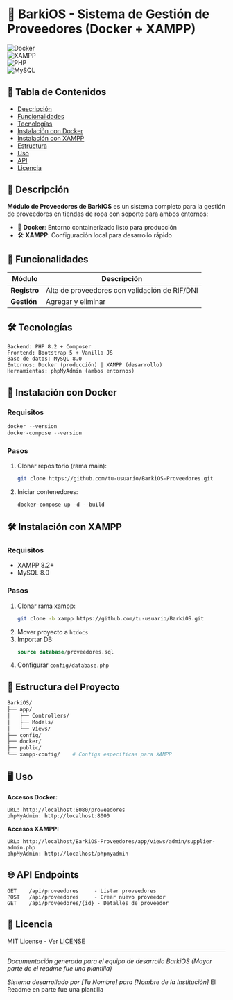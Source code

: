 # 👔 BarkiOS - Sistema de Gestión de Proveedores (Docker + XAMPP)  

![Docker](https://img.shields.io/badge/Docker-✓-blue?logo=docker)  
![XAMPP](https://img.shields.io/badge/XAMPP-Compatible-FB7A24?logo=xampp)  
![PHP](https://img.shields.io/badge/PHP-8.2-777BB4?logo=php)  
![MySQL](https://img.shields.io/badge/MySQL-8.0-4479A1?logo=mysql)  

## 📌 Tabla de Contenidos  
- [Descripción](#-descripción)  
- [Funcionalidades](#-funcionalidades)  
- [Tecnologías](#-tecnologías)  
- [Instalación con Docker](#-instalación-con-docker)  
- [Instalación con XAMPP](#-instalación-con-xampp)  
- [Estructura](#-estructura-del-proyecto)  
- [Uso](#-uso)  
- [API](#-api)  
- [Licencia](#-licencia)  

## 🌟 Descripción  
**Módulo de Proveedores de BarkiOS** es un sistema completo para la gestión de proveedores en tiendas de ropa con soporte para ambos entornos:  

- 🐳 **Docker**: Entorno containerizado listo para producción  
- 🛠️ **XAMPP**: Configuración local para desarrollo rápido  

## 🚀 Funcionalidades  
| Módulo | Descripción |  
|--------|------------|  
| **Registro** | Alta de proveedores con validación de RIF/DNI |  
| **Gestión** | Agregar y eliminar

## 🛠️ Tecnologías  
```plaintext
Backend: PHP 8.2 + Composer  
Frontend: Bootstrap 5 + Vanilla JS  
Base de datos: MySQL 8.0  
Entornos: Docker (producción) | XAMPP (desarrollo)  
Herramientas: phpMyAdmin (ambos entornos)  
```  

## 🐳 Instalación con Docker  

### Requisitos  
```powershell
docker --version
docker-compose --version
```

### Pasos  
1. Clonar repositorio (rama main):  
   ```bash
   git clone https://github.com/tu-usuario/BarkiOS-Proveedores.git
   ```  
2. Iniciar contenedores:  
   ```powershell
   docker-compose up -d --build
   ```  

## 🛠️ Instalación con XAMPP  

### Requisitos  
- XAMPP 8.2+  
- MySQL 8.0  

### Pasos  
1. Clonar rama xampp:  
   ```bash
   git clone -b xampp https://github.com/tu-usuario/BarkiOS.git
   ```  
2. Mover proyecto a `htdocs`  
3. Importar DB:  
   ```sql
   source database/proveedores.sql
   ```  
4. Configurar `config/database.php`  

## 📂 Estructura del Proyecto  
```bash
BarkiOS/  
├── app/  
│   ├── Controllers/  
│   ├── Models/  
│   └── Views/  
├── config/  
├── docker/  
├── public/  
└── xampp-config/    # Configs específicas para XAMPP  
```  

## 🖥️ Uso  
**Accesos Docker:**  
```plaintext
URL: http://localhost:8080/proveedores  
phpMyAdmin: http://localhost:8000  
```  

**Accesos XAMPP:**  
```plaintext
URL: http://localhost/BarkiOS-Proveedores/app/views/admin/supplier-admin.php
phpMyAdmin: http://localhost/phpmyadmin  
```  

## 🌐 API Endpoints  
```plaintext
GET    /api/proveedores     - Listar proveedores  
POST   /api/proveedores     - Crear nuevo proveedor  
GET    /api/proveedores/{id} - Detalles de proveedor  
```  

## 📜 Licencia  
MIT License - Ver [LICENSE](LICENSE)  

---  
*Documentación generada para el equipo de desarrollo BarkiOS (Mayor parte de el readme fue una plantilla)*

*Sistema desarrollado por [Tu Nombre] para [Nombre de la Institución]*
El Readme en parte fue una plantilla 